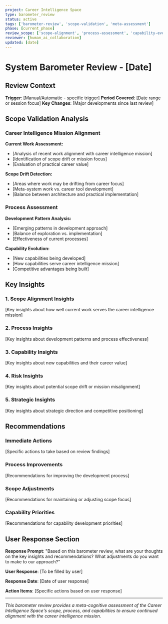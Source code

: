```yaml
---
project: Career Intelligence Space
type: barometer_review
status: active
tags: ['barometer-review', 'scope-validation', 'meta-assessment']
phase: [current_phase]
review_scope: ['scope-alignment', 'process-assessment', 'capability-evolution']
reviewer: [human_ai_collaboration]
updated: [date]
---
```


# System Barometer Review - [Date]

## Review Context
**Trigger**: [Manual/Automatic - specific trigger]
**Period Covered**: [Date range or session focus]
**Key Changes**: [Major developments since last review]

## Scope Validation Analysis

### **Career Intelligence Mission Alignment**
**Current Work Assessment:**
- [Analysis of recent work alignment with career intelligence mission]
- [Identification of scope drift or mission focus]
- [Evaluation of practical career value]

**Scope Drift Detection:**
- [Areas where work may be drifting from career focus]
- [Meta-system work vs. career tool development]
- [Balance between architecture and practical implementation]

### **Process Assessment**
**Development Pattern Analysis:**
- [Emerging patterns in development approach]
- [Balance of exploration vs. implementation]
- [Effectiveness of current processes]

**Capability Evolution:**
- [New capabilities being developed]
- [How capabilities serve career intelligence mission]
- [Competitive advantages being built]

## Key Insights

### **1. Scope Alignment Insights**
[Key insights about how well current work serves the career intelligence mission]

### **2. Process Insights**
[Key insights about development patterns and process effectiveness]

### **3. Capability Insights**
[Key insights about new capabilities and their career value]

### **4. Risk Insights**
[Key insights about potential scope drift or mission misalignment]

### **5. Strategic Insights**
[Key insights about strategic direction and competitive positioning]

## Recommendations

### **Immediate Actions**
[Specific actions to take based on review findings]

### **Process Improvements**
[Recommendations for improving the development process]

### **Scope Adjustments**
[Recommendations for maintaining or adjusting scope focus]

### **Capability Priorities**
[Recommendations for capability development priorities]

## User Response Section
**Response Prompt**: "Based on this barometer review, what are your thoughts on the key insights and recommendations? What adjustments do you want to make to our approach?"

**User Response**: [To be filled by user]

**Response Date**: [Date of user response]

**Action Items**: [Specific actions based on user response]

---

*This barometer review provides a meta-cognitive assessment of the Career Intelligence Space's scope, process, and capabilities to ensure continued alignment with the career intelligence mission.*
